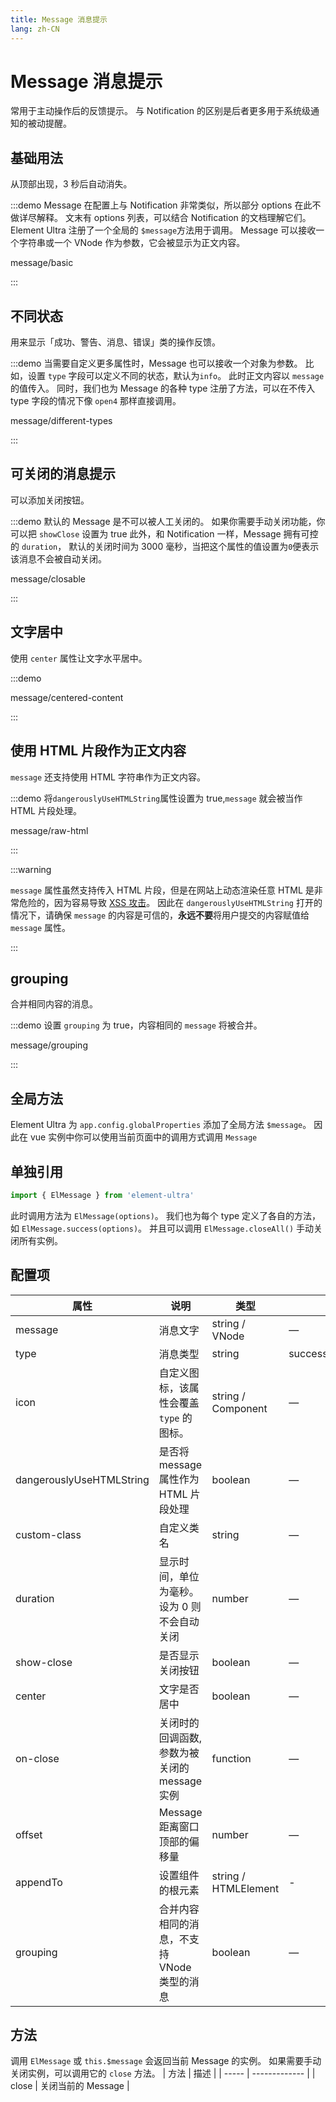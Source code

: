 ```yaml
---
title: Message 消息提示
lang: zh-CN
---
```


# Message 消息提示

常用于主动操作后的反馈提示。 与 Notification 的区别是后者更多用于系统级通知的被动提醒。

## 基础用法

从顶部出现，3 秒后自动消失。

:::demo Message 在配置上与 Notification 非常类似，所以部分 options 在此不做详尽解释。 文末有 options 列表，可以结合 Notification 的文档理解它们。 Element Ultra 注册了一个全局的 `$message`方法用于调用。 Message 可以接收一个字符串或一个 VNode 作为参数，它会被显示为正文内容。

message/basic

:::

## 不同状态

用来显示「成功、警告、消息、错误」类的操作反馈。

:::demo 当需要自定义更多属性时，Message 也可以接收一个对象为参数。 比如，设置 `type` 字段可以定义不同的状态，默认为`info`。 此时正文内容以 `message` 的值传入。 同时，我们也为 Message 的各种 type 注册了方法，可以在不传入 type 字段的情况下像 `open4` 那样直接调用。

message/different-types

:::

## 可关闭的消息提示

可以添加关闭按钮。

:::demo 默认的 Message 是不可以被人工关闭的。 如果你需要手动关闭功能，你可以把 `showClose` 设置为 true 此外，和 Notification 一样，Message 拥有可控的 `duration`， 默认的关闭时间为 3000 毫秒，当把这个属性的值设置为`0`便表示该消息不会被自动关闭。

message/closable

:::

## 文字居中

使用 `center` 属性让文字水平居中。

:::demo

message/centered-content

:::

## 使用 HTML 片段作为正文内容

`message` 还支持使用 HTML 字符串作为正文内容。

:::demo 将`dangerouslyUseHTMLString`属性设置为 true,`message` 就会被当作 HTML 片段处理。

message/raw-html

:::

:::warning

`message` 属性虽然支持传入 HTML 片段，但是在网站上动态渲染任意 HTML 是非常危险的，因为容易导致 [XSS 攻击](https://en.wikipedia.org/wiki/Cross-site_scripting)。 因此在 `dangerouslyUseHTMLString` 打开的情况下，请确保 `message` 的内容是可信的，**永远不要**将用户提交的内容赋值给 `message` 属性。

:::

## grouping

合并相同内容的消息。

:::demo 设置 `grouping` 为 true，内容相同的 `message` 将被合并。

message/grouping

:::

## 全局方法

Element Ultra 为 `app.config.globalProperties` 添加了全局方法 `$message`。 因此在 vue 实例中你可以使用当前页面中的调用方式调用 `Message`

## 单独引用

```ts
import { ElMessage } from 'element-ultra'
```

此时调用方法为 `ElMessage(options)`。 我们也为每个 type 定义了各自的方法，如 `ElMessage.success(options)`。 并且可以调用 `ElMessage.closeAll()` 手动关闭所有实例。

## 配置项

| 属性                       | 说明                           | 类型                   | 可选值                        | 默认值           |
| ------------------------ | ---------------------------- | -------------------- | -------------------------- | ------------- |
| message                  | 消息文字                         | string / VNode       | —                          | —             |
| type                     | 消息类型                         | string               | success/warning/info/error | info          |
| icon                     | 自定义图标，该属性会覆盖 `type` 的图标。     | string / Component   | —                          | —             |
| dangerouslyUseHTMLString | 是否将 message 属性作为 HTML 片段处理   | boolean              | —                          | false         |
| custom-class             | 自定义类名                        | string               | —                          | —             |
| duration                 | 显示时间，单位为毫秒。 设为 0 则不会自动关闭     | number               | —                          | 3000          |
| show-close               | 是否显示关闭按钮                     | boolean              | —                          | false         |
| center                   | 文字是否居中                       | boolean              | —                          | false         |
| on-close                 | 关闭时的回调函数, 参数为被关闭的 message 实例 | function             | —                          | —             |
| offset                   | Message 距离窗口顶部的偏移量           | number               | —                          | 20            |
| appendTo                 | 设置组件的根元素                     | string / HTMLElement | -                          | document.body |
| grouping                 | 合并内容相同的消息，不支持 VNode 类型的消息    | boolean              | —                          | false         |

## 方法

调用 `ElMessage` 或 `this.$message` 会返回当前 Message 的实例。 如果需要手动关闭实例，可以调用它的 `close` 方法。
| 方法    | 描述            |
| ----- | ------------- |
| close | 关闭当前的 Message |
